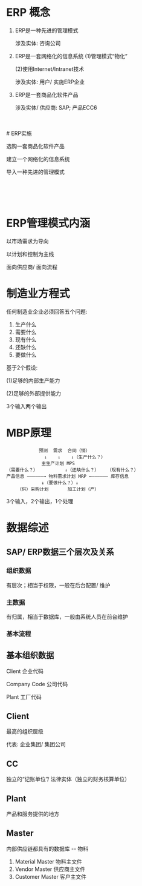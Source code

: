 # ERP 概念
<ol>
<li>
ERP是一种先进的管理模式

涉及实体: 咨询公司
</li>
<li>
ERP是一套网络化的信息系统
(1)管理模式“物化”

(2)使用Internet/Intranet技术

涉及实体: 用户/ 实施ERP企业
</li>
<li>
ERP是一套商品化软件产品

涉及实体/ 供应商: SAP; 产品ECC6
</li>
</ol>

<br>
<br>
# ERP实施

选购一套商品化软件产品

建立一个网络化的信息系统

导入一种先进的管理模式

<br>
<br>
<br>

# ERP管理模式内涵

以市场需求为导向

以计划和控制为主线

面向供应商/ 面向流程


# 制造业方程式
任何制造业企业必须回答五个问题:
<ol>
	<li>
		生产什么</li>
	<li>需要什么</li>
	<li>现有什么</li>
	<li>还缺什么</li>
	<li>要做什么</li>
</ol>

基于2个假设:

(1)足够的内部生产能力

(2)足够的外部提供能力

3个输入两个输出

# MBP原理
                预测  需求  合同（销）
                  ↓    ↓    ↓（生产什么？）
                 主生产计划 MPS
    （需要什么？）          ↓（还缺什么？）   （现有什么？）
    产品信息 ——————→ 物料需求计划 MRP ←—————— 库存信息
                 ↓（要做什么？）↓
        （供）采购计划       加工计划（产）
        
   3个输入，2个输出，1个处理

# 数据综述

## SAP/ ERP数据三个层次及关系

### 组织数据
有层次；相当于权限，一般在后台配置/ 维护

### 主数据
有归属，相当于数据库，一般由系统人员在前台维护
### 基本流程

## 基本组织数据
Client 企业代码

Company Code 公司代码

Plant 工厂代码

## Client
最高的组织层级

代表: 企业集团/ 集团公司

## CC
独立的“记账单位”/ 法律实体（独立的财务核算单位）

## Plant
产品和服务提供的地方


## Master
内部供应链都具有的数据库 -- 物料

1. Material Master 物料主文件
2. Vendor Master 供应商主文件
3. Customer Master 客户主文件

